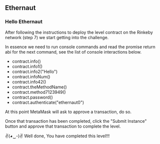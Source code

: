 ## Ethernaut 
### Hello Ethernaut

After following the instructions to deploy the level contract on the Rinkeby network (step 7) we start getting into the challenge.

In essence we need to run console commands and read the promise return abi for the next command, see the list of console interactions below.

- contract.info()
- contract.info1()
- contract.info2("Hello")
- contract.infoNum()
- contract.info42()
- contract.theMethodName()
- contract.method7123949()
- contract.password()
- contract.authenticate("ethernaut0")

At this point MetaMask will ask to approve a transaction, do so.

Once that transaction has been completed, click the "Submit Instance" button and approve that transaction to complete the level.

✌(◕‿-)✌ Well done, You have completed this level!!!
